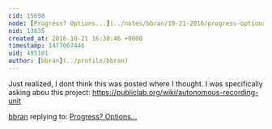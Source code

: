 ```yaml
---
cid: 15698
node: [Progress? Options...](../notes/bbran/10-21-2016/progress-options)
nid: 13635
created_at: 2016-10-21 16:30:46 +0000
timestamp: 1477067446
uid: 495181
author: [bbran](../profile/bbran)
---
```


Just realized, I dont think this was posted where I thought. I was specifically asking abou this project: https://publiclab.org/wiki/autonomous-recording-unit

[bbran](../profile/bbran) replying to: [Progress? Options...](../notes/bbran/10-21-2016/progress-options)

